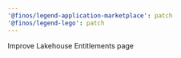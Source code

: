 ```yaml
---
'@finos/legend-application-marketplace': patch
'@finos/legend-lego': patch
---
```


Improve Lakehouse Entitlements page
